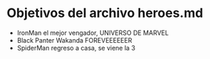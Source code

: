 # Objetivos del archivo heroes.md

* IronMan el mejor vengador, UNIVERSO DE MARVEL
* Black Panter Wakanda FOREVEEEEEER
* SpiderMan regreso a casa, se viene la 3